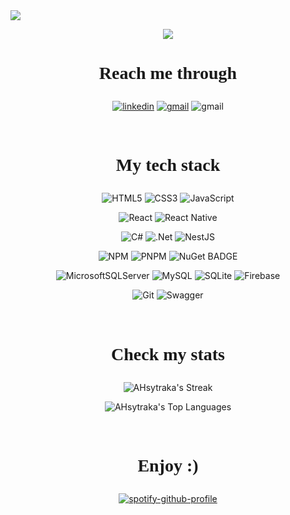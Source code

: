 [//]: # (# <p align="center" style="font-family: 'Lexend Deca';"> <strong> Hey 👋, I'm Sitraka</strong></p>)
[//]: # (<img src="https://capsule-render.vercel.app/api?type=soft&height=150&color=0:EEEEEE,30:686D76,70:373A40&text=Hey,%20I'm%20Sitraka&fontColor=DFDFDF&reversal=false&textBg=false">)

<img src="https://capsule-render.vercel.app/api?type=waving&height=150&color=0:EEEEEE,30:686D76,70:373A40&text=Hey,%20I'm%20Sitraka&fontColor=FFFFFF&reversal=false&textBg=false&section=header">

<br/>

<p align="center">
    <img src='https://readme-typing-svg.demolab.com?font=Lexend+Deca&pause=1000&color=DFDFDF&center=true&vCenter=true&width=500&height=50&lines=Software+Engineering+Student;Web%2C+Mobile+and+Game+Development+enthusiast+'>
</p>

# <p align="center" style="font-family: 'Lexend Deca';"> <strong>Reach me through</strong></p>

<p align="center">
    <a href="https://www.linkedin.com/in/sitraka-andriantsiva-5155b3245"><img src="https://img.shields.io/badge/LinkedIn-black?style=for-the-badge&logo=LinkedIn&logoColor=white&color=lightgrey" alt="linkedin"/></a>
    <a href="mailto:ahsytraka@gmail.com"><img src="https://img.shields.io/badge/GMAIL-black?style=for-the-badge&logo=GMAIL&logoColor=white&color=grey" alt="gmail"/></a>
    <img src="https://img.shields.io/badge/ahsytraka-black?style=for-the-badge&logo=Discord&logoColor=white&color=black" alt="gmail"/>
</p>

<br/>

# <p align="center" style="font-family: 'Lexend Deca' ;"><strong>My tech stack</strong></p>

<div align="center" >


![HTML5](https://img.shields.io/badge/html5-%23E34F26.svg?style=for-the-badge&logo=html5&logoColor=white)
![CSS3](https://img.shields.io/badge/css3-%231572B6.svg?style=for-the-badge&logo=css3&logoColor=white)
![JavaScript](https://img.shields.io/badge/javascript-%23323330.svg?style=for-the-badge&logo=javascript&logoColor=%23F7DF1E)

</div>

<div align="center">

![React](https://img.shields.io/badge/react-%2320232a.svg?style=for-the-badge&logo=react&logoColor=%2361DAFB)
![React Native](https://img.shields.io/badge/react_native-%2320232a.svg?style=for-the-badge&logo=react&logoColor=%2361DAFB)

</div>

<div align="center">

![C#](https://img.shields.io/badge/c%23-%23239120.svg?style=for-the-badge&logo=csharp&logoColor=white)
![.Net](https://img.shields.io/badge/.NET-5C2D91?style=for-the-badge&logo=.net&logoColor=white)
![NestJS](https://img.shields.io/badge/nestjs-%23E0234E.svg?style=for-the-badge&logo=nestjs&logoColor=white)

</div>

<div align="center">

![NPM](https://img.shields.io/badge/NPM-%23CB3837.svg?style=for-the-badge&logo=npm&logoColor=white)
![PNPM](https://img.shields.io/badge/pnpm-%234a4a4a.svg?style=for-the-badge&logo=pnpm&logoColor=f69220)
![NuGet BADGE](https://img.shields.io/badge/NuGet-004880?style=for-the-badge&logo=nuget&logoColor=white)

</div>

<div align="center">

![MicrosoftSQLServer](https://img.shields.io/badge/Microsoft%20SQL%20Server-CC2927?style=for-the-badge&logo=microsoft%20sql%20server&logoColor=white)
![MySQL](https://img.shields.io/badge/mysql-4479A1.svg?style=for-the-badge&logo=mysql&logoColor=white)
![SQLite](https://img.shields.io/badge/sqlite-%2307405e.svg?style=for-the-badge&logo=sqlite&logoColor=white)
![Firebase](https://img.shields.io/badge/firebase-%23039BE5.svg?style=for-the-badge&logo=firebase)

</div>

<div align="center">

![Git](https://img.shields.io/badge/git-%23F05033.svg?style=for-the-badge&logo=git&logoColor=white)
![Swagger](https://img.shields.io/badge/-Swagger-%23Clojure?style=for-the-badge&logo=swagger&logoColor=white)

</div>

<br/>

# <p align="center" style="font-family: 'Lexend Deca';"> <strong>Check my stats</strong></p>

<div align="center">

[//]: # (![AHsytraka's Stats]&#40;https://github-readme-stats.vercel.app/api?username=AHsytraka&theme=dark&show_icons=true&hide_border=true&count_private=true&#41;)

![AHsytraka's Streak](https://github-readme-streak-stats.herokuapp.com/?user=AHsytraka&theme=dark&hide_border=true)

![AHsytraka's Top Languages](https://github-readme-stats.vercel.app/api/top-langs/?username=AHsytraka&theme=dark&show_icons=true&hide_border=true&layout=donut)

</div>

<br/>

# <p align="center" style="font-family: 'Lexend Deca';"> <strong>Enjoy :)</strong></p>


<div align="center">

[![spotify-github-profile](https://spotify-github-profile.kittinanx.com/api/view?uid=31gpnaf2dvw3aptqdqrkqkbdmhdy&cover_image=true&theme=default&show_offline=false&background_color=121212&interchange=false&bar_color=4d4d4d&bar_color_cover=true)](https://github.com/kittinan/spotify-github-profile)

</div>